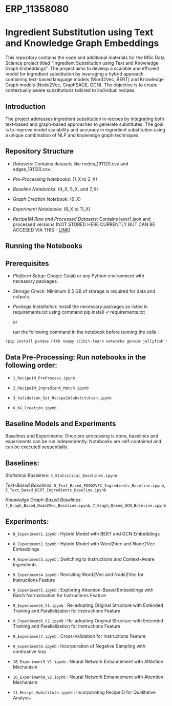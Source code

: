 # ERP_11358080
# Ingredient Substitution using Text and Knowledge Graph Embeddings
This repository contains the code and additional materials for the MSc Data Science project titled "Ingredient Substitution using Text and Knowledge Graph Embeddings". The project aims to develop a scalable and efficient model for ingredient substitution by leveraging a hybrid approach combining text-based language models (Word2Vec, BERT) and Knowledge Graph models (Node2Vec, GraphSAGE, GCN). The objective is to create contextually aware substitutions tailored to individual recipes.
## Introduction
The project addresses ingredient substitution in recipes by integrating both text-based and graph-based approaches to generate substitutes. The goal is to improve model scalability and accuracy in ingredient substitution using a unique combination of NLP and knowledge graph techniques.
## Repository Structure
* _Datasets_: Contains datasets like nodes_191120.csv and edges_191120.csv.

* _Pre-Processing Notebooks_: (1_X to 3_X)

* _Baseline Notebooks_: (4_X, 5_X, and 7_X)

* _Graph Creation Notebook_: (6_X)

* _Experiment Notebooks_: (8_X to 11_X)

* _Recipe1M Raw and Processed Datasets_: Contains layer1.json and processed versions (NOT STORED HERE CURRENTLY BUT CAN BE ACCESED VIA THIS - [LINK](https://drive.google.com/drive/folders/1SmoTRuAnTTXNf5dSNBXfRMk0dRc7mOnn))

## Running the Notebooks
## Prerequisites
* _Platform Setup_: Google Colab or any Python environment with necessary packages.

* _Storage Check_: Minimum 6.5 GB of storage is required for data and outputs.

* _Package Installation_: 
Install the necessary packages as listed in requirements.txt using command pip install -r requirements.txt

  or 

  run the following command in the notebook before running the cells :
  
```bash
!pip install pandas nltk numpy scikit-learn networkx gensim jellyfish transformers torch torch-geometric node2
```
## Data Pre-Processing: Run notebooks in the following order:

- `1_Recipe1M_PreProcess.ipynb`

- `2_Recipe1M_Ingredient_Match.ipynb`

- `3_Validation_Set_Recipe1mSubstitution.ipynb`

- `6_KG_Creation.ipynb`

## Baseline Models and Experiments
Baselines and Experiments: Once pre-processing is done, baselines and experiments can be run independently. Notebooks are self-contained and can be executed sequentially.
## Baselines:
_Statistical Baselines_: `4_Statistical_Baselines.ipynb`

_Text-Based Baselines_: `5_Text_Based_FOOD2VEC_Ingredients_Baseline.ipynb`, `5_Text_Based_BERT_Ingredients_Baseline.ipynb`

_Knowledge Graph-Based Baselines_: `7_Graph_Based_Node2Vec_Baseline.ipynb`, `7_Graph_Based_GCN_Baseline.ipynb`

## Experiments:
- `8_Experiment1.ipynb` : Hybrid Model with BERT and GCN Embeddings

- `8_Experiment2.ipynb` : Hybrid Model with Word2Vec and Node2Vec Embeddings

-  `9_Experiment3.ipynb` : Switching to Instructions and Context-Aware Ingredients

-  `9_Experiment4.ipynb` : Revisiting Word2Vec and Node2Vec for Instructions Feature

-  `9_Experiment5.ipynb` : Exploring Attention-Based Embeddings with Batch Normalisation for Instructions Feature

-  `9_Experiment6_V1.ipynb` : Re-adopting Original Structure with Extended Training and Parallelization for Instructions Feature

-  `9_Experiment6_V2.ipynb` : Re-adopting Original Structure with Extended Training and Parallelization for Instructions Feature

-  `9_Experiment7.ipynb` : Cross-Validation for Instructions Feature

-  `9_Experiment8.ipynb` : Incorporation of Negative Sampling with contrastive loss

-  `10_Experiment9_V1.ipynb` : Neural Network Enhancement with Attention Mechanism

-  `10_Experiment9_V2.ipynb` : Neural Network Enhancement with Attention Mechanism

-  `11_Recipe_Substitute.ipynb` : Incorporating RecipeID for Qualitative Analysis
 

